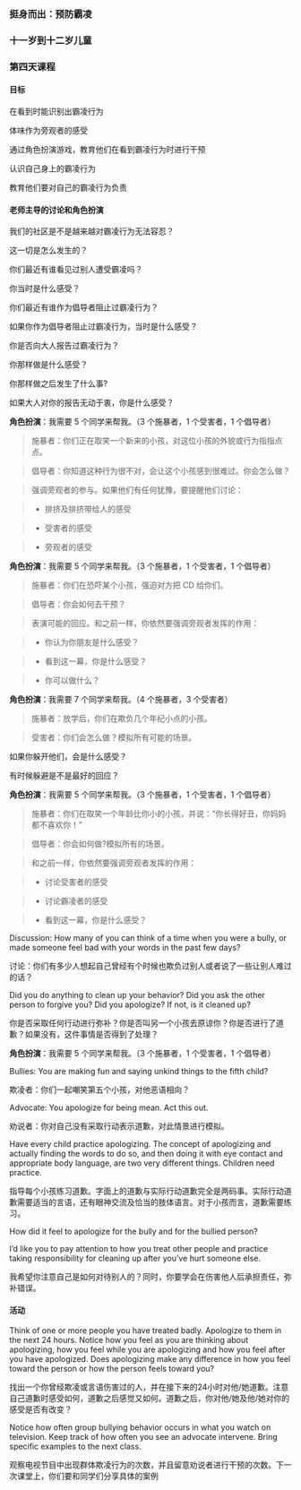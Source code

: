 ### 挺身而出：预防霸凌

### 十一岁到十二岁儿童

### 第四天课程

#### 目标

在看到时能识别出霸凌行为

体味作为旁观者的感受

通过角色扮演游戏，教育他们在看到霸凌行为时进行干预

认识自己身上的霸凌行为

教育他们要对自己的霸凌行为负责

#### 老师主导的讨论和角色扮演

我们的社区是不是越来越对霸凌行为无法容忍？

这一切是怎么发生的？

你们最近有谁看见过别人遭受霸凌吗？

你当时是什么感受？

你们最近有谁作为倡导者阻止过霸凌行为？

如果你作为倡导者阻止过霸凌行为，当时是什么感受？

你是否向大人报告过霸凌行为？

你那样做是什么感受？

你那样做之后发生了什么事?

如果大人对你的报告无动于衷，你是什么感受？

**角色扮演**：我需要 5 个同学来帮我。（3 个施暴者，1 个受害者，1 个倡导者）

> 施暴者：你们正在取笑一个新来的小孩，对这位小孩的外貌或行为指指点点。

> 倡导者：你知道这种行为很不对，会让这个小孩感到很难过。你会怎么做？

> 强调旁观者的参与。如果他们有任何犹豫，要提醒他们讨论：

>* 排挤及排挤带给人的感受

>* 受害者的感受

>* 旁观者的感受

**角色扮演**：我需要 5 个同学来帮我。（3 个施暴者，1 个受害者，1 个倡导者）

> 施暴者：你们在恐吓某个小孩，强迫对方把 CD 给你们。

> 倡导者：你会如何去干预？

> 表演可能的回应。和之前一样，你依然要强调旁观者发挥的作用：

>* 你认为你朋友是什么感受？

>* 看到这一幕，你是什么感受？

>* 你可以做什么？

**角色扮演**：我需要 7 个同学来帮我。（4 个施暴者，3 个受害者）

> 施暴者：放学后，你们在欺负几个年纪小点的小孩。

> 受害者：你们会怎么做？模拟所有可能的场景。

如果你躲开他们，会是什么感受？

有时候躲避是不是最好的回应？

**角色扮演**：我需要 5 个同学来帮我。（3 个施暴者，1 个受害者，1 个倡导者）

> 施暴者：你们在取笑一个年龄比你小的小孩，并说：“你长得好丑，你妈妈都不喜欢你！”

> 倡导者：你会如何做?模拟所有的场景。

> 和之前一样，你依然要强调旁观者发挥的作用：

>* 讨论受害者的感受

>* 讨论霸凌者的感受

>* 看到这一幕，你是什么感受？

Discussion: How many of you can think of a time when you were a bully, or made someone feel bad with your words in the past few days?

讨论：你们有多少人想起自己曾经有个时候也欺负过别人或者说了一些让别人难过的话？

Did you do anything to clean up your behavior? Did you ask the other person to forgive you? Did you apologize? If not, is it cleaned up?

你是否采取任何行动进行弥补？你是否叫另一个小孩去原谅你？你是否进行了道歉？如果没有，这件事情是否得到了处理？

**角色扮演**：我需要 5 个同学来帮我。（3 个施暴者，1 个受害者，1 个倡导者）


 Bullies: You are making fun and saying unkind things to the fifth child?

欺凌者：你们一起嘲笑第五个小孩，对他恶语相向？

 Advocate: You apologize for being mean. Act this out.

劝说者：你对自己没有采取行动表示道歉，对此情景进行模拟。

 Have every child practice apologizing. The concept of apologizing and actually finding the words to do so, and then doing it with eye contact and appropriate body language, are two very different things. Children need practice.

指导每个小孩练习道歉。字面上的道歉与实际行动道歉完全是两码事。实际行动道歉需要适当的言语，还有眼神交流及恰当的肢体语言。对于小孩而言，道歉需要练习。



How did it feel to apologize for the bully and for the bullied person?





I’d like you to pay attention to how you treat other people and practice taking responsibility for cleaning up after you’ve hurt someone else.

我希望你注意自己是如何对待别人的？同时，你要学会在伤害他人后承担责任，弥补错误。
#### 活动

Think of one or more people you have treated badly. Apologize to them in the next 24 hours. Notice how you feel as you are thinking about apologizing, how you feel while you are apologizing and how you feel after you have apologized. Does apologizing make any difference in how you feel toward the person or how the person feels toward you?

找出一个你曾经欺凌或言语伤害过的人，并在接下来的24小时对他/她道歉。注意自己道歉时感受如何，道歉之后感觉又如何。道歉之后，你对他/她及他/她对你的感受是否有改变？

Notice how often group bullying behavior occurs in what you watch on television. Keep track of how often you see an advocate intervene. Bring specific examples to the next class.

观察电视节目中出现群体欺凌行为的次数，并且留意劝说者进行干预的次数。下一次课堂上，你们要和同学们分享具体的案例

